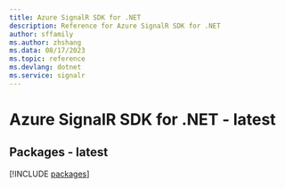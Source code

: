 ```yaml
---
title: Azure SignalR SDK for .NET
description: Reference for Azure SignalR SDK for .NET
author: sffamily
ms.author: zhshang
ms.data: 08/17/2023
ms.topic: reference
ms.devlang: dotnet
ms.service: signalr
---
```

# Azure SignalR SDK for .NET - latest
## Packages - latest
[!INCLUDE [packages](signalr-index.md)]